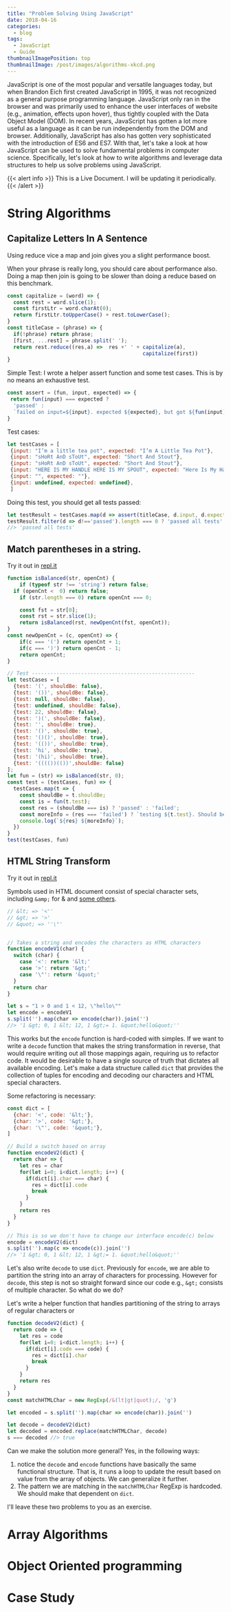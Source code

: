 ```yaml
---
title: "Problem Solving Using JavaScript"
date: 2018-04-16
categories:
  - blog
tags:
  - JavaScript
  - Guide
thumbnailImagePosition: top
thumbnailImage: /post/images/algorithms-xkcd.png
---
```


JavaScript is one of the most popular and versatile languages today, but when Brandon Eich first created JavaScript in 1995, it was not recognized as a general purpose programming language. JavaScript only ran in the browser and was primarily used to enhance the user interfaces of website (e.g., animation, effects upon hover), thus tightly coupled with the Data Object Model (DOM). In recent years, JavaScript has gotten a lot more useful as a language as it can be run independently from the DOM and browser. Additionally, JavaScript has also has gotten very sophisticated with the introduction of ES6 and ES7. With that, let's take a look at how JavaScript can be used to solve fundamental problems in computer science. Specifically, let's look at how to write algorithms and leverage data structures to help us solve problems using JavaScript.

<!--more-->

{{< alert info >}} This is a Live Document. I will be updating it periodically. {{< /alert >}}

<!-- toc -->

# String Algorithms

## Capitalize Letters In A Sentence

Using reduce vice a map and join gives you a slight performance boost.

When your phrase is really long, you should care about performance also. Doing a map then join is going to be slower than doing a reduce based on this benchmark.

```javascript
const capitalize = (word) => {
  const rest = word.slice(1);
  const firstLtr = word.charAt(0);
  return firstLtr.toUpperCase() + rest.toLowerCase();
}
const titleCase = (phrase) => {
  if(!phrase) return phrase;
  [first, ...rest] = phrase.split(' ');
  return rest.reduce((res,a) =>  res +' ' + capitalize(a),
                                            capitalize(first))
}
```

Simple Test:
I wrote a helper assert function and some test cases. This is by no means an exhaustive test.

```javascript
const assert = (fun, input, expected) => {
 return fun(input) === expected ?
  'passed' :
  `failed on input=${input}. expected ${expected}, but got ${fun(input)}`;
}
```

Test cases:

```javascript
let testCases = [
 {input: "I’m a little tea pot", expected: "I’m A Little Tea Pot"},
 {input: "sHoRt AnD sToUt", expected: "Short And Stout"},
 {input: "sHoRt AnD sToUt", expected: "Short And Stout"},
 {input: "HERE IS MY HANDLE HERE IS MY SPOUT", expected: "Here Is My Handle Here Is My Spout"},
 {input: "", expected: ""},
 {input: undefined, expected: undefined},
 ]
```

Doing this test, you should get all tests passed:

```javascript
let testResult = testCases.map(d => assert(titleCase, d.input, d.expected))
testResult.filter(d => d!=='passed').length === 0 ? 'passed all tests' : 'failed at least one test'
//> 'passed all tests'
```

## Match parentheses in a string.
Try it out in [repl.it](https://repl.it/@xiaoyunyang/MatchParentheses)

```javascript
function isBalanced(str, openCnt) {
	if (typeof str !== 'string') return false;
  if (openCnt <  0) return false;
	if (str.length === 0) return openCnt === 0;

	const fst = str[0];
	const rst = str.slice(1);
	return isBalanced(rst, newOpenCnt(fst, openCnt));
}
const newOpenCnt = (c, openCnt) => {
	if(c === '(') return openCnt + 1;
	if(c === ')') return openCnt - 1;
	return openCnt;
}

// Test -----------------------------------------------------
let testCases = [
  {test: '(', shouldBe: false},
  {test: '())', shouldBe: false},
  {test: null, shouldBe: false},
  {test: undefined, shouldBe: false},
  {test: 22, shouldBe: false},
  {test: ')(', shouldBe: false},
  {test: '', shouldBe: true},
  {test: '()', shouldBe: true},
  {test: '()()', shouldBe: true},
  {test: '(())', shouldBe: true},
  {test: 'hi', shouldBe: true},
  {test: '(hi)', shouldBe: true},
  {test: '(((())(())',shouldBe: false}
];
let fun = (str) => isBalanced(str, 0);
const test = (testCases, fun) => {
  testCases.map(t => {
    const shouldBe = t.shouldBe;
    const is = fun(t.test);
    const res = (shouldBe === is) ? 'passed' : 'failed';
    const moreInfo = (res === 'failed') ? `testing ${t.test}. Should be ${shouldBe} but got ${is}` : ''
    console.log(`${res} ${moreInfo}`);
  })
}
test(testCases, fun)
```

## HTML String Transform
Try it out in [repl.it](https://repl.it/@xiaoyunyang/StrReplace)

Symbols used in HTML document consist of special character sets, including `&amp;` for & and [some others](https://www.w3.org/MarkUp/HTMLPlus/htmlplus_13.html).

```javascript
// &lt; => '<''
// &gt; => '>'
// &quot; => ''\"'


// Takes a string and encodes the characters as HTML characters
function encodeV1(char) {
  switch (char) {
    case '<': return '&lt;'
    case '>': return '&gt;'
    case '\"': return '&quot;'
  }
  return char
}

let s = "1 > 0 and 1 < 12, \"hello\""
let encode = encodeV1
s.split('').map(char => encode(char)).join('')
//> '1 &gt; 0, 1 &lt; 12, 1 &gt;= 1. &quot;hello&quot;''
```

This works but the `encode` function is hard-coded with simples. If we want to write a `decode` function that makes the string transformation in reverse, that would require writing out all those mappings again, requiring us to refactor code. It would be desirable to have a single source of truth that dictates all available encoding. Let's make a data structure called `dict` that provides the collection of tuples for encoding and decoding our characters and HTML special characters.

Some refactoring is necessary:

```javascript
const dict = [
  {char: '<', code: '&lt;'},
  {char: '>', code: '&gt;'},
  {char: '\"', code: '&quot;'},  
]

// Build a switch based on array
function encodeV2(dict) {
  return char => {
    let res = char
    for(let i=0; i<dict.length; i++) {
      if(dict[i].char === char) {
        res = dict[i].code
        break
      }  
    }
    return res
  }
}

// This is so we don't have to change our interface encode(c) below
encode = encodeV2(dict)
s.split('').map(c => encode(c)).join('')
//> '1 &gt; 0, 1 &lt; 12, 1 &gt;= 1. &quot;hello&quot;''
```

Let's also write `decode` to use `dict`. Previously for `encode`, we are able to partition the string into an array of characters for processing. However for `decode`, this step is not so straight forward since our code e.g., `&gt;` consists of multiple character. So what do we do?

Let's write a helper function that handles partitioning of the string to arrays of regular characters or

```javascript
function decodeV2(dict) {
  return code => {
    let res = code
    for(let i=0; i<dict.length; i++) {
      if(dict[i].code === code) {
        res = dict[i].char
        break
      }  
    }
    return res
  }
}
const matchHTMLChar = new RegExp(/&(lt|gt|quot);/, 'g')

let encoded = s.split('').map(char => encode(char)).join('')

let decode = decodeV2(dict)
let decoded = encoded.replace(matchHTMLChar, decode)
s === decoded //> true
```

Can we make the solution more general? Yes, in the following ways:
1. notice the `decode` and `encode` functions have basically the same functional structure. That is, it runs a loop to update the result based on value from the array of objects. We can generalize it further.
2. The pattern we are matching in the `matchHTMLChar` RegExp is hardcoded. We should make that dependent on  `dict`.

I'll leave these two problems to you as an exercise.

# Array Algorithms

# Object Oriented programming

# Case Study
